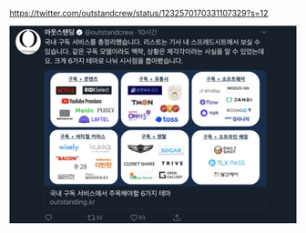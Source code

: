 https://twitter.com/outstandcrew/status/1232570170331107329?s=12


![](Assets/CD88202F-574E-44F4-A93D-E270F72CC6CF.jpg)